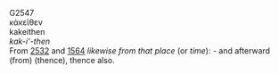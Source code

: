 <body>
  <p>G2547<br>  κἀκεῖθεν  <br> kakeithen  <br><i>kak-i‘-then </i><br>From <a href="g2532.htm">2532</a> and <a href="g1564.htm">1564</a>  <i>likewise</i> <i>from</i> <i>that</i> <i>place</i> (or <i>time</i>): - and afterward (from) (thence), thence also.<br></p>
 </body>
